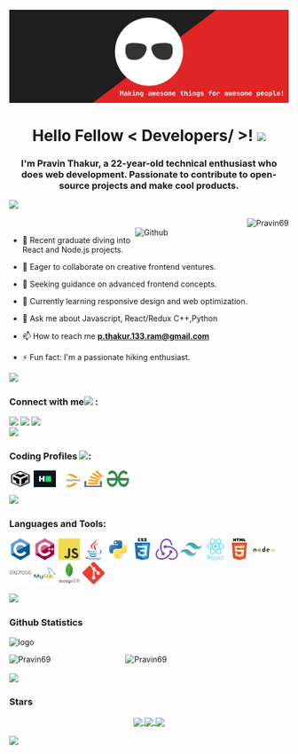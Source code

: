 ![Social banner for jh3y](https://github.com/Pravin69/Pravin69/blob/main/header.svg)
<h1 align="center"> Hello Fellow < Developers/ >! <img src = "https://raw.githubusercontent.com/MartinHeinz/MartinHeinz/master/wave.gif" width = 30px> </h1>
<h3 align="center">I'm Pravin Thakur, a 22-year-old technical enthusiast who does web development. Passionate to contribute to open-source projects and make cool products.</h3>
<img src="https://user-images.githubusercontent.com/73097560/115834477-dbab4500-a447-11eb-908a-139a6edaec5c.gif">
<p align="left"> <img align="right" src="https://komarev.com/ghpvc/?username=Pravin69&label=Profile%20views&color=0e75b6&style=flat" alt="Pravin69" /> </p>


<br/>
<img width="55%" align="right" alt="Github" src="https://raw.githubusercontent.com/onimur/.github/master/.resources/git-header.svg" />

- 🔭 Recent graduate diving into React and Node.js projects.

- 👯 Eager to collaborate on creative frontend ventures.

- 🤝 Seeking guidance on advanced frontend concepts.
  
- 🌱 Currently learning responsive design and web optimization.

- 💬 Ask me about Javascript, React/Redux C++,Python

- 📫 How to reach me **p.thakur.133.ram@gmail.com**

- ⚡ Fun fact: I'm a passionate hiking enthusiast.
<img src="https://user-images.githubusercontent.com/73097560/115834477-dbab4500-a447-11eb-908a-139a6edaec5c.gif">
<h3 align="left">Connect with me<img src='https://raw.githubusercontent.com/ShahriarShafin/ShahriarShafin/main/Assets/handshake.gif' width="100px"> :</h3>
<div> 
<a href="https://www.linkedin.com/in/pravin-thakur-" target="_blank"><img src="https://img.shields.io/badge/LinkedIn-0077B5?style=for-the-badge&logo=linkedin&logoColor=white" target="_blank"></a>
<a href="https://github.com/Pravin69" target="_blank"><img src="https://img.shields.io/badge/GitHub-100000?style=for-the-badge&logo=github&logoColor=white" target="_blank"></a>
<a href = "mailto:p.thakur.133.ram@gmail.com"><img src="https://img.shields.io/badge/-Gmail-%23333?style=for-the-badge&logo=gmail&logoColor=white" target="_blank"></a>
</div>

<img src="https://user-images.githubusercontent.com/73097560/115834477-dbab4500-a447-11eb-908a-139a6edaec5c.gif">
<h3 align="left">Coding Profiles  <img src = "https://media2.giphy.com/media/QssGEmpkyEOhBCb7e1/giphy.gif?cid=ecf05e47a0n3gi1bfqntqmob8g9aid1oyj2wr3ds3mg700bl&rid=giphy.gif" width = 32px>:</h3>
<p align="left">
<a href="https://codesandbox.com/pravin69" target="blank"><img align="center" src="https://raw.githubusercontent.com/teamedwardforever/Readme-Generator/71f25dd8b98329b168142a6b782a107b75eab178/svg/Social/codesandbox.svg" alt="pravin69" height="30" width="40" /></a>
<a href="https://www.hackerrank.com/@p_thakur_133_ram" target="blank"><img align="center" src="https://raw.githubusercontent.com/teamedwardforever/Readme-Generator/71f25dd8b98329b168142a6b782a107b75eab178/svg/Social/hackerrank.svg" alt="@p_thakur_133_ram" height="30" width="40" /></a>
<a href="https://www.leetcode.com/pravin69" target="blank"><img align="center" src="https://raw.githubusercontent.com/teamedwardforever/Readme-Generator/71f25dd8b98329b168142a6b782a107b75eab178/svg/Social/leet-code.svg" alt="pravin69" height="30" width="40" /></a>
<a href="https://stackoverflow.com/users/pravin-thakur" target="blank"><img align="center" src="https://raw.githubusercontent.com/teamedwardforever/Readme-Generator/71f25dd8b98329b168142a6b782a107b75eab178/svg/Social/stack-overflow.svg" alt="pravin-thakur" height="30" width="40" /></a>
<a href="https://auth.geeksforgeeks.org/user/pthakur133ram" target="blank"><img align="center" src="https://raw.githubusercontent.com/teamedwardforever/Readme-Generator/71f25dd8b98329b168142a6b782a107b75eab178/svg/Social/geeks-for-geeks.svg" alt="pthakur133ram" height="30" width="40" /></a>
</p>

<img src="https://user-images.githubusercontent.com/73097560/115834477-dbab4500-a447-11eb-908a-139a6edaec5c.gif">
<h3 align="left">Languages and Tools:</h3>
<p align="left">
<img src="https://raw.githubusercontent.com/teamedwardforever/Readme-Generator/71f25dd8b98329b168142a6b782a107b75eab178/svg/Skills/Languages/c-original.svg" alt="C" width="40" height="40"/>
<img src="https://raw.githubusercontent.com/teamedwardforever/Readme-Generator/71f25dd8b98329b168142a6b782a107b75eab178/svg/Skills/Languages/cplusplus-original.svg" alt="CPP" width="40" height="40"/>
<img src="https://raw.githubusercontent.com/teamedwardforever/Readme-Generator/71f25dd8b98329b168142a6b782a107b75eab178/svg/Skills/Languages/javascript-original.svg" alt="Javascript" width="40" height="40"/>
<img src="https://raw.githubusercontent.com/teamedwardforever/Readme-Generator/71f25dd8b98329b168142a6b782a107b75eab178/svg/Skills/Languages/java-original.svg" alt="Java" width="40" height="40"/>
<img src="https://raw.githubusercontent.com/teamedwardforever/Readme-Generator/71f25dd8b98329b168142a6b782a107b75eab178/svg/Skills/Languages/python-original.svg" alt="Python" width="40" height="40"/>
<img src="https://raw.githubusercontent.com/teamedwardforever/Readme-Generator/71f25dd8b98329b168142a6b782a107b75eab178/svg/Skills/Frontend/css3-original-wordmark.svg" alt="Css" width="40" height="40"/>
<img src="https://raw.githubusercontent.com/teamedwardforever/Readme-Generator/71f25dd8b98329b168142a6b782a107b75eab178/svg/Skills/Frontend/redux-original.svg" alt="Redux" width="40" height="40"/>
<img src="https://raw.githubusercontent.com/teamedwardforever/Readme-Generator/71f25dd8b98329b168142a6b782a107b75eab178/svg/Skills/Frontend/tailwindcss-icon.svg" alt="Tailwindcss" width="40" height="40"/>
<img src="https://raw.githubusercontent.com/teamedwardforever/Readme-Generator/71f25dd8b98329b168142a6b782a107b75eab178/svg/Skills/Frontend/react-original-wordmark.svg" alt="React" width="40" height="40"/>
<img src="https://raw.githubusercontent.com/teamedwardforever/Readme-Generator/71f25dd8b98329b168142a6b782a107b75eab178/svg/Skills/Frontend/html5-original-wordmark.svg" alt="HTML" width="40" height="40"/>
<img src="https://raw.githubusercontent.com/teamedwardforever/Readme-Generator/71f25dd8b98329b168142a6b782a107b75eab178/svg/Skills/Backend/nodejs-original-wordmark.svg" alt="NodeJs" width="40" height="40"/>
<img src="https://raw.githubusercontent.com/teamedwardforever/Readme-Generator/71f25dd8b98329b168142a6b782a107b75eab178/svg/Skills/Backend/express-original-wordmark.svg" alt="Express" width="40" height="40"/>
<img src="https://raw.githubusercontent.com/teamedwardforever/Readme-Generator/71f25dd8b98329b168142a6b782a107b75eab178/svg/Skills/Database/mysql-original-wordmark.svg" alt="Mysql" width="40" height="40"/>
<img src="https://raw.githubusercontent.com/teamedwardforever/Readme-Generator/71f25dd8b98329b168142a6b782a107b75eab178/svg/Skills/Database/mongodb-original-wordmark.svg" alt="Mongodb" width="40" height="40"/>
<img src="https://raw.githubusercontent.com/teamedwardforever/Readme-Generator/71f25dd8b98329b168142a6b782a107b75eab178/svg/Skills/Other/git-scm-icon.svg" alt="Git" width="40" height="40"/>
</p>

<img src="https://user-images.githubusercontent.com/73097560/115834477-dbab4500-a447-11eb-908a-139a6edaec5c.gif">
<h3 align="left">Github Statistics</h3>
<p align="left"><img src="https://github-profile-trophy.vercel.app/?username=Pravin69&theme=discord&column=8&margin-w=10&margin-h=10" alt="logo" /></p>
<div>
<img align="left" style="height: auto; width: 40%;" src="https://github-readme-stats.vercel.app/api/top-langs/?username=Pravin69&layout=compact&theme=nightowl" alt=Pravin69 />
&nbsp;
<img style="height: auto; width: 55%;" src="https://github-readme-stats.vercel.app/api?username=Pravin69&show_icons=true&locale=en&theme=nightowl" alt="Pravin69" />
</div>

<br/>
<img src="https://user-images.githubusercontent.com/73097560/115834477-dbab4500-a447-11eb-908a-139a6edaec5c.gif">
<div align="center">
<h3 align="left">Stars</h3>
<a href="https://github.com/Pravin69">
<img align="center" src="http://github-profile-summary-cards.vercel.app/api/cards/stats?username=Pravin69&theme=2077" style="height: auto; width: 30%;" />
<img align="center" src="http://github-profile-summary-cards.vercel.app/api/cards/most-commit-language?username=Pravin69&theme=nightowl" style="height: auto; width: 30%;" />
<img align="center" src="http://github-profile-summary-cards.vercel.app/api/cards/repos-per-language?username=Pravin69&theme=nightowl" style="height: auto; width: 30%;" />
</div>
<br/>
<img src="https://user-images.githubusercontent.com/73097560/115834477-dbab4500-a447-11eb-908a-139a6edaec5c.gif">




